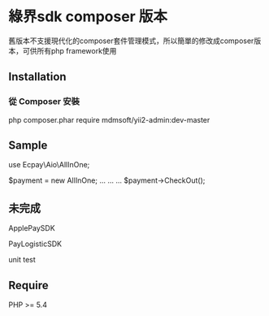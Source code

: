 綠界sdk composer 版本
======================

舊版本不支援現代化的composer套件管理模式，所以簡單的修改成composer版本，可供所有php framework使用

Installation
------------
### 從 Composer 安裝
php composer.phar require mdmsoft/yii2-admin:dev-master

Sample
------------
use Ecpay\Aio\AllInOne;

$payment = new AllInOne;
...
...
...
$payment->CheckOut();

未完成
------------
ApplePaySDK

PayLogisticSDK

unit test

Require
------------
PHP >= 5.4

